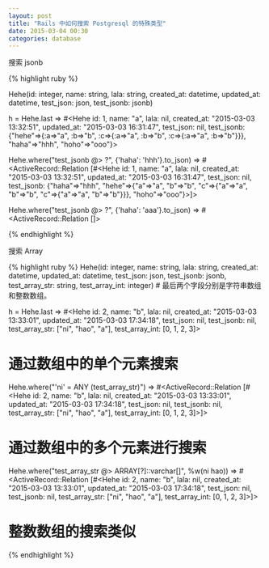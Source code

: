 ```yaml
---
layout: post
title: "Rails 中如何搜索 Postgresql 的特殊类型"
date: 2015-03-04 00:30
categories: database
---
```


搜索 jsonb

{% highlight ruby %}

Hehe(id: integer, name: string, lala: string, created_at: datetime, updated_at: datetime, test_json: json, test_jsonb: jsonb)

h = Hehe.last
=> #<Hehe id: 1, name: "a", lala: nil, created_at: "2015-03-03 13:32:51", updated_at: "2015-03-03 16:31:47", test_json: nil, test_jsonb: {"hehe"=>{:a=>"a", :b=>"b", :c=>{:a=>"a", :b=>"b", :c=>{:a=>"a", :b=>"b"}}}, "haha"=>"hhh", "hoho"=>"ooo"}>

Hehe.where("test_jsonb @> ?", {'haha': 'hhh'}.to_json)
=> #<ActiveRecord::Relation [#<Hehe id: 1, name: "a", lala: nil, created_at: "2015-03-03 13:32:51", updated_at: "2015-03-03 16:31:47", test_json: nil, test_jsonb: {"haha"=>"hhh", "hehe"=>{"a"=>"a", "b"=>"b", "c"=>{"a"=>"a", "b"=>"b", "c"=>{"a"=>"a", "b"=>"b"}}}, "hoho"=>"ooo"}>]>

Hehe.where("test_jsonb @> ?", {'haha': 'aaa'}.to_json)
=> #<ActiveRecord::Relation []>

{% endhighlight %}

搜索 Array

{% highlight ruby %}
Hehe(id: integer, name: string, lala: string, created_at: datetime, updated_at: datetime, test_json: json, test_jsonb: jsonb, test_array_str: string, test_array_int: integer) # 最后两个字段分别是字符串数组和整数数组。

h = Hehe.last
=> #<Hehe id: 2, name: "b", lala: nil, created_at: "2015-03-03 13:33:01", updated_at: "2015-03-03 17:34:18", test_json: nil, test_jsonb: nil, test_array_str: ["ni", "hao", "a"], test_array_int: [0, 1, 2, 3]>

# 通过数组中的单个元素搜索
Hehe.where("'ni' = ANY (test_array_str)")
=> #<ActiveRecord::Relation [#<Hehe id: 2, name: "b", lala: nil, created_at: "2015-03-03 13:33:01", updated_at: "2015-03-03 17:34:18", test_json: nil, test_jsonb: nil, test_array_str: ["ni", "hao", "a"], test_array_int: [0, 1, 2, 3]>]>

# 通过数组中的多个元素进行搜索
Hehe.where("test_array_str @> ARRAY[?]::varchar[]", %w(ni hao))
=> #<ActiveRecord::Relation [#<Hehe id: 2, name: "b", lala: nil, created_at: "2015-03-03 13:33:01", updated_at: "2015-03-03 17:34:18", test_json: nil, test_jsonb: nil, test_array_str: ["ni", "hao", "a"], test_array_int: [0, 1, 2, 3]>]>

# 整数数组的搜索类似

{% endhighlight %} 
